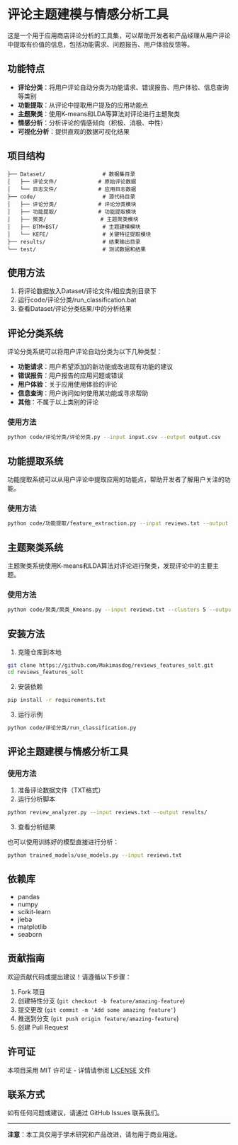# 评论主题建模与情感分析工具

这是一个用于应用商店评论分析的工具集，可以帮助开发者和产品经理从用户评论中提取有价值的信息，包括功能需求、问题报告、用户体验反馈等。

## 功能特点

- **评论分类**：将用户评论自动分类为功能请求、错误报告、用户体验、信息查询等类别
- **功能提取**：从评论中提取用户提及的应用功能点
- **主题聚类**：使用K-means和LDA等算法对评论进行主题聚类
- **情感分析**：分析评论的情感倾向（积极、消极、中性）
- **可视化分析**：提供直观的数据可视化结果

## 项目结构

```
├── Dataset/                  # 数据集目录
│   ├── 评论文件/             # 原始评论数据
│   └── 日志文件/             # 应用日志数据
├── code/                     # 源代码目录
│   ├── 评论分类/             # 评论分类模块
│   ├── 功能提取/             # 功能提取模块
│   ├── 聚类/                 # 主题聚类模块
│   ├── BTM+BST/              # 主题建模模块
│   └── KEFE/                 # 关键特征提取模块
├── results/                  # 结果输出目录
└── test/                     # 测试数据和结果
```

## 使用方法

1. 将评论数据放入Dataset/评论文件/相应类别目录下
2. 运行code/评论分类/run_classification.bat
3. 查看Dataset/评论分类结果/中的分析结果

## 评论分类系统

评论分类系统可以将用户评论自动分类为以下几种类型：

- **功能请求**：用户希望添加的新功能或改进现有功能的建议
- **错误报告**：用户报告的应用问题或错误
- **用户体验**：关于应用使用体验的评论
- **信息查询**：用户询问如何使用某功能或寻求帮助
- **其他**：不属于以上类别的评论

### 使用方法

```bash
python code/评论分类/评论分类.py --input input.csv --output output.csv
```

## 功能提取系统

功能提取系统可以从用户评论中提取应用的功能点，帮助开发者了解用户关注的功能。

### 使用方法

```bash
python code/功能提取/feature_extraction.py --input reviews.txt --output features.csv
```

## 主题聚类系统

主题聚类系统使用K-means和LDA算法对评论进行聚类，发现评论中的主要主题。

### 使用方法

```bash
python code/聚类/聚类_Kmeans.py --input reviews.txt --clusters 5 --output clusters.csv
```

## 安装方法

1. 克隆仓库到本地
```bash
git clone https://github.com/Makimasdog/reviews_features_solt.git
cd reviews_features_solt
```

2. 安装依赖
```bash
pip install -r requirements.txt
```

3. 运行示例
```bash
python code/评论分类/run_classification.py
```

## 评论主题建模与情感分析工具
### 使用方法

1. 准备评论数据文件（TXT格式）
2. 运行分析脚本
```bash
python review_analyzer.py --input reviews.txt --output results/
```
3. 查看分析结果

也可以使用训练好的模型直接进行分析：
```bash
python trained_models/use_models.py --input reviews.txt
```

## 依赖库

- pandas
- numpy
- scikit-learn
- jieba
- matplotlib
- seaborn

## 贡献指南

欢迎贡献代码或提出建议！请遵循以下步骤：

1. Fork 项目
2. 创建特性分支 (`git checkout -b feature/amazing-feature`)
3. 提交更改 (`git commit -m 'Add some amazing feature'`)
4. 推送到分支 (`git push origin feature/amazing-feature`)
5. 创建 Pull Request

## 许可证

本项目采用 MIT 许可证 - 详情请参阅 [LICENSE](LICENSE) 文件

## 联系方式

如有任何问题或建议，请通过 GitHub Issues 联系我们。

---

**注意**：本工具仅用于学术研究和产品改进，请勿用于商业用途。